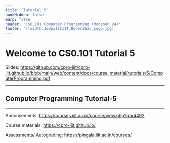 ```yaml
---
title: "Tutorial 5"
bookHidden: false
marp: false
header: 'CS0.101 Computer Programming (Monsoon 24)'
footer: '![width:150px](IIIT_Hyderabad_Logo.jpg)'
---
```


# Welcome to CS0.101 Tutorial 5


Slides:  https://github.com/cpro-iiit/cpro-iiit.github.io/blob/main/web/content/docs/course_material/tutorials/5/ComputerProgramming.pdf
    

--- 

## Computer Programming Tutorial-5

---

Annousements: https://courses.iiit.ac.in/course/view.php?id=4492

Course materials: https://cpro-iiit.github.io/

Assessments/ Autograding: https://pingala.iiit.ac.in/courses/ 
